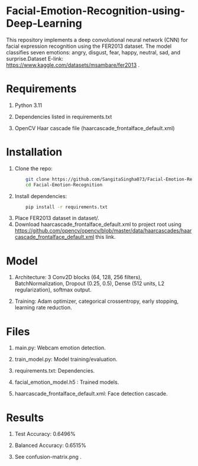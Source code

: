 # Facial-Emotion-Recognition-using-Deep-Learning 
This repository implements a deep convolutional neural network (CNN) for facial expression recognition using the FER2013 dataset. The model classifies seven emotions: angry, disgust, fear, happy, neutral, sad, and surprise.Dataset E-link: https://www.kaggle.com/datasets/msambare/fer2013 .

# Requirements

1. Python 3.11

2. Dependencies listed in requirements.txt

3. OpenCV Haar cascade file (haarcascade_frontalface_default.xml)
	
# Installation

1. Clone the repo:
	```bash
		git clone https://github.com/SangitaSingha073/Facial-Emotion-Recognition.git
		cd Facial-Emotion-Recognition
	
2. Install dependencies:
	```bash
		pip install -r requirements.txt
3. Place FER2013 dataset in dataset/.
4. Download haarcascade_frontalface_default.xml to project root using https://github.com/opencv/opencv/blob/master/data/haarcascades/haarcascade_frontalface_default.xml this link.

# Model

1. Architecture: 3 Conv2D blocks (64, 128, 256 filters), BatchNormalization, Dropout (0.25, 0.5), Dense (512 units, L2 regularization), softmax output.

2. Training: Adam optimizer, categorical crossentropy, early stopping, learning rate reduction.

# Files

1. main.py: Webcam emotion detection.

2. train_model.py: Model training/evaluation.

3. requirements.txt: Dependencies.

4. facial_emotion_model.h5 : Trained models.

5. haarcascade_frontalface_default.xml: Face detection cascade.


# Results
1. Test Accuracy: 0.6496%

2. Balanced Accuracy: 0.6515%

3. See confusion-matrix.png .




